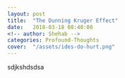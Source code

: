 ```yaml
---
layout: post
title:  "The Dunning Kruger Effect"
date:   2018-03-18 08:40:00
<!-- author: Shehab -->
categories: Profound-Thoughts
cover:  "/assets/ides-do-hurt.png"
---
```

sdjkshdsdsa